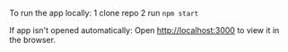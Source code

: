 To run the app locally:
1 clone repo
2 run `npm start`

If app isn't opened automatically:
Open [http://localhost:3000](http://localhost:3000) to view it in the browser.